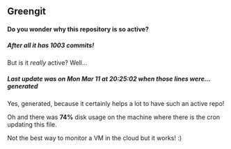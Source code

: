 ## Greengit

#### Do you wonder why this repository is so active?

##### After all it has 1003 commits!

But is it *really* active? Well...

##### Last update was on Mon Mar 11 at 20:25:02 when those lines were... generated

Yes, generated, because it certainly helps a lot to have such an active repo!

Oh and there was **74%** disk usage on the machine
where there is the cron updating this file.

Not the best way to monitor a VM in the cloud but it works! :)
